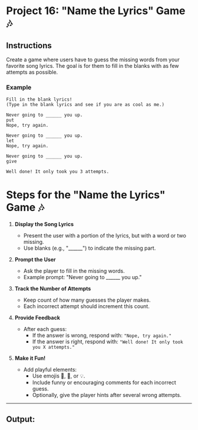 # Project 16: "Name the Lyrics" Game 🎶

## Instructions

Create a game where users have to guess the missing words from your favorite song lyrics. The goal is for them to fill in the blanks with as few attempts as possible.

### Example

```plaintext
Fill in the blank lyrics!
(Type in the blank lyrics and see if you are as cool as me.)

Never going to ______ you up.
put
Nope, try again.

Never going to ______ you up.
let
Nope, try again.

Never going to ______ you up.
give

Well done! It only took you 3 attempts.
```

# Steps for the "Name the Lyrics" Game 🎶

1. **Display the Song Lyrics**
    - Present the user with a portion of the lyrics, but with a word or two missing.
    - Use blanks (e.g., "______") to indicate the missing part.

2. **Prompt the User**
    - Ask the player to fill in the missing words.
    - Example prompt: "Never going to ______ you up."

3. **Track the Number of Attempts**
    - Keep count of how many guesses the player makes.
    - Each incorrect attempt should increment this count.

4. **Provide Feedback**
    - After each guess:
        - If the answer is wrong, respond with:
          `"Nope, try again."`
        - If the answer is right, respond with:
          `"Well done! It only took you X attempts."`

5. **Make it Fun!**
    - Add playful elements:
        - Use emojis 🎉, 🎤, or 💡.
        - Include funny or encouraging comments for each incorrect guess.
        - Optionally, give the player hints after several wrong attempts.


---
## Output:
